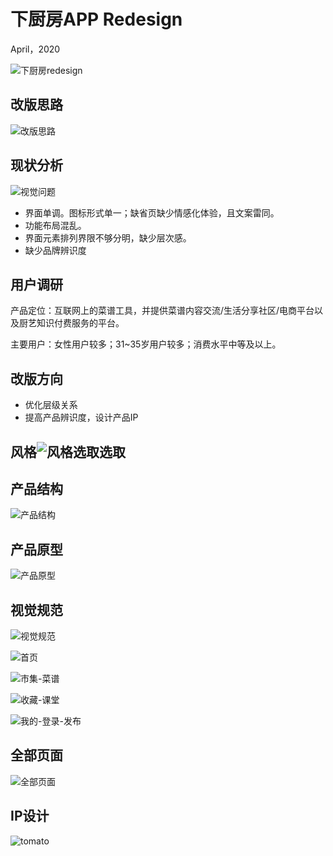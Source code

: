 # 下厨房APP Redesign

April，2020

![下厨房redesign](C:\Users\tangw\Desktop\tangweijuan.github.io\project\app-xiachufangRedesign\image\下厨房redesign.jpg)

## 改版思路

![改版思路](C:\Users\tangw\Desktop\tangweijuan.github.io\project\app-xiachufangRedesign\image\改版思路.jpg)

## 现状分析

![视觉问题](C:\Users\tangw\Desktop\tangweijuan.github.io\project\app-xiachufangRedesign\image\视觉问题.jpg)

- 界面单调。图标形式单一；缺省页缺少情感化体验，且文案雷同。
- 功能布局混乱。
- 界面元素排列界限不够分明，缺少层次感。
- 缺少品牌辨识度

## 用户调研

产品定位：互联网上的菜谱工具，并提供菜谱内容交流/生活分享社区/电商平台以及厨艺知识付费服务的平台。

主要用户：女性用户较多；31~35岁用户较多；消费水平中等及以上。

## 改版方向

- 优化层级关系
- 提高产品辨识度，设计产品IP

## 风格![风格选取](C:\Users\tangw\Desktop\tangweijuan.github.io\project\app-xiachufangRedesign\image\风格选取.jpg)选取



## 产品结构

![产品结构](C:\Users\tangw\Desktop\tangweijuan.github.io\project\app-xiachufangRedesign\image\产品结构.jpg)

## 产品原型

![产品原型](C:\Users\tangw\Desktop\tangweijuan.github.io\project\app-xiachufangRedesign\image\产品原型.jpg)

## 视觉规范

![视觉规范](C:\Users\tangw\Desktop\tangweijuan.github.io\project\app-xiachufangRedesign\image\视觉规范.jpg)

![首页](C:\Users\tangw\Desktop\tangweijuan.github.io\project\app-xiachufangRedesign\image\首页.png)

![市集-菜谱](C:\Users\tangw\Desktop\tangweijuan.github.io\project\app-xiachufangRedesign\image\市集-菜谱.png)

![收藏-课堂](C:\Users\tangw\Desktop\tangweijuan.github.io\project\app-xiachufangRedesign\image\收藏-课堂.png)



![我的-登录-发布](C:\Users\tangw\Desktop\tangweijuan.github.io\project\app-xiachufangRedesign\image\我的-登录-发布.png)



## 全部页面

![全部页面](C:\Users\tangw\Desktop\tangweijuan.github.io\project\app-xiachufangRedesign\image\全部页面.jpg)

## IP设计



![tomato](C:\Users\tangw\Desktop\tangweijuan.github.io\project\app-xiachufangRedesign\image\tomato.jpg)